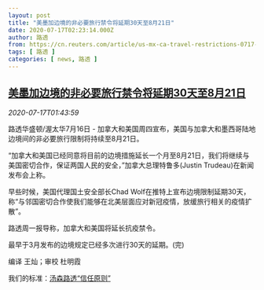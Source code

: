 ```yaml
---
layout: post
title: "美墨加边境的非必要旅行禁令将延期30天至8月21日"
date: 2020-07-17T02:23:14.000Z
author: 路透
from: https://cn.reuters.com/article/us-mx-ca-travel-restrictions-0717-idCNKCS24I05G
tags: [ 路透 ]
categories: [ news, 路透 ]
---
```

<!--1594952594000-->
[美墨加边境的非必要旅行禁令将延期30天至8月21日](https://cn.reuters.com/article/us-mx-ca-travel-restrictions-0717-idCNKCS24I05G)
------

<div>
<div><i>2020-07-17T01:43:59</i></div><div class="StandardArticleBody_body"><p>路透华盛顿/渥太华7月16日 - 加拿大和美国周四宣布，美国与加拿大和墨西哥陆地边境间的非必要旅行限制将持续至8月21日。 </p><p>“加拿大和美国已经同意将目前的边境措施延长一个月至8月21日，我们将继续与美国密切合作，保证两国人民的安全，”加拿大总理特鲁多(Justin Trudeau)在新闻发布会上称。 </p><p>早些时候，美国代理国土安全部长Chad Wolf在推特上宣布边境限制延期30天，称“与邻国密切合作使我们能够在北美层面应对新冠疫情，放缓旅行相关的疫情扩散”。 </p><p>路透周一报导称，加拿大和美国将延长抗疫禁令。 </p><p>最早于3月发布的边境规定已经多次进行30天的延期。(完) </p><div class="Attribution_container"><div class="Attribution_attribution"><p class="Attribution_content">编译 王灿；审校 杜明霞 </p></div></div><div class="StandardArticleBody_trustBadgeContainer"><span class="StandardArticleBody_trustBadgeTitle">我们的标准：</span><span class="trustBadgeUrl"><a href="https://www.thomsonreuters.cn/content/dam/openweb/documents/pdf/china/brochures/about-us-1.pdf">汤森路透“信任原则”</a></span></div></div>
</div>
